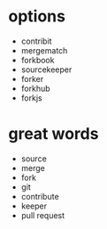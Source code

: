 # options
* contribit
* mergematch
* forkbook
* sourcekeeper
* forker
* forkhub
* forkjs

# great words
* source
* merge
* fork
* git
* contribute
* keeper
* pull request
